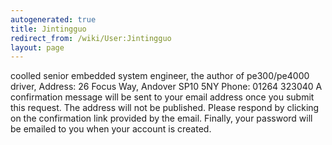 ```yaml
---
autogenerated: true
title: Jintingguo
redirect_from: /wiki/User:Jintingguo
layout: page
---
```


coolled senior embedded system engineer, the author of pe300/pe4000
driver, Address: 26 Focus Way, Andover SP10 5NY Phone: 01264 323040 A
confirmation message will be sent to your email address once you submit
this request. The address will not be published. Please respond by
clicking on the confirmation link provided by the email. Finally, your
password will be emailed to you when your account is created.
